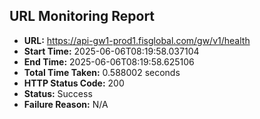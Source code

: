 ## URL Monitoring Report

- **URL:** https://api-gw1-prod1.fisglobal.com/gw/v1/health
- **Start Time:** 2025-06-06T08:19:58.037104
- **End Time:** 2025-06-06T08:19:58.625106
- **Total Time Taken:** 0.588002 seconds
- **HTTP Status Code:** 200
- **Status:** Success
- **Failure Reason:** N/A
